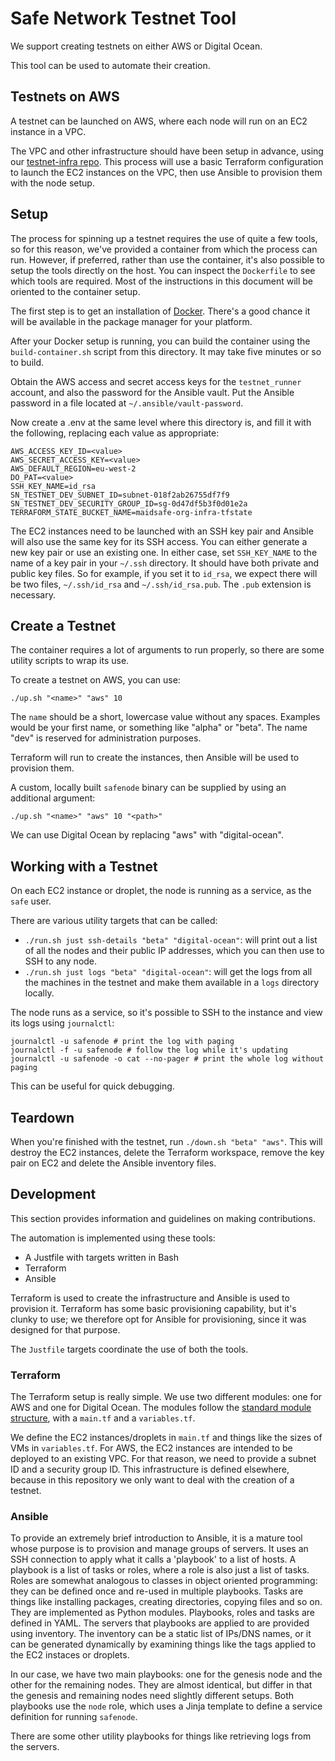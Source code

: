 # Safe Network Testnet Tool

We support creating testnets on either AWS or Digital Ocean.

This tool can be used to automate their creation.

## Testnets on AWS

A testnet can be launched on AWS, where each node will run on an EC2 instance in a VPC.

The VPC and other infrastructure should have been setup in advance, using our [testnet-infra repo](https://github.com/maidsafe/terraform-testnet-infra). This process will use a basic Terraform configuration to launch the EC2 instances on the VPC, then use Ansible to provision them with the node setup.

## Setup

The process for spinning up a testnet requires the use of quite a few tools, so for this reason, we've provided a container from which the process can run. However, if preferred, rather than use the container, it's also possible to setup the tools directly on the host. You can inspect the `Dockerfile` to see which tools are required. Most of the instructions in this document will be oriented to the container setup.

The first step is to get an installation of [Docker](https://www.docker.com/). There's a good chance it will be available in the package manager for your platform.

After your Docker setup is running, you can build the container using the `build-container.sh` script from this directory. It may take five minutes or so to build.

Obtain the AWS access and secret access keys for the `testnet_runner` account, and also the password for the Ansible vault. Put the Ansible password in a file located at `~/.ansible/vault-password`.

Now create a .env at the same level where this directory is, and fill it with the following, replacing each value as appropriate:
```
AWS_ACCESS_KEY_ID=<value>
AWS_SECRET_ACCESS_KEY=<value>
AWS_DEFAULT_REGION=eu-west-2
DO_PAT=<value>
SSH_KEY_NAME=id_rsa
SN_TESTNET_DEV_SUBNET_ID=subnet-018f2ab26755df7f9
SN_TESTNET_DEV_SECURITY_GROUP_ID=sg-0d47df5b3f0d01e2a
TERRAFORM_STATE_BUCKET_NAME=maidsafe-org-infra-tfstate
```

The EC2 instances need to be launched with an SSH key pair and Ansible will also use the same key for its SSH access. You can either generate a new key pair or use an existing one. In either case, set `SSH_KEY_NAME` to the name of a key pair in your `~/.ssh` directory. It should have both private and public key files. So for example, if you set it to `id_rsa`, we expect there will be two files, `~/.ssh/id_rsa` and `~/.ssh/id_rsa.pub`. The `.pub` extension is necessary.

## Create a Testnet

The container requires a lot of arguments to run properly, so there are some utility scripts to wrap its use.

To create a testnet on AWS, you can use:
```
./up.sh "<name>" "aws" 10
```

The `name` should be a short, lowercase value without any spaces. Examples would be your first name, or something like "alpha" or "beta". The name "dev" is reserved for administration purposes.

Terraform will run to create the instances, then Ansible will be used to provision them.

A custom, locally built `safenode` binary can be supplied by using an additional argument:
```
./up.sh "<name>" "aws" 10 "<path>"
```

We can use Digital Ocean by replacing "aws" with "digital-ocean".

## Working with a Testnet

On each EC2 instance or droplet, the node is running as a service, as the `safe` user.

There are various utility targets that can be called:

* `./run.sh just ssh-details "beta" "digital-ocean"`: will print out a list of all the nodes and their public IP addresses, which you can then use to SSH to any node.
* `./run.sh just logs "beta" "digital-ocean"`: will get the logs from all the machines in the testnet and make them available in a `logs` directory locally.

The node runs as a service, so it's possible to SSH to the instance and view its logs using `journalctl`:
```
journalctl -u safenode # print the log with paging
journalctl -f -u safenode # follow the log while it's updating
journalctl -u safenode -o cat --no-pager # print the whole log without paging
```

This can be useful for quick debugging.

## Teardown

When you're finished with the testnet, run `./down.sh "beta" "aws"`. This will destroy the EC2 instances, delete the Terraform workspace, remove the key pair on EC2 and delete the Ansible inventory files.

## Development

This section provides information and guidelines on making contributions.

The automation is implemented using these tools:

* A Justfile with targets written in Bash
* Terraform
* Ansible

Terraform is used to create the infrastructure and Ansible is used to provision it. Terraform has some basic provisioning capability, but it's clunky to use; we therefore opt for Ansible for provisioning, since it was designed for that purpose.

The `Justfile` targets coordinate the use of both the tools.

### Terraform

The Terraform setup is really simple. We use two different modules: one for AWS and one for Digital Ocean. The modules follow the [standard module structure](https://cloud.google.com/docs/terraform/best-practices-for-terraform#module-structure), with a `main.tf` and a `variables.tf`.

We define the EC2 instances/droplets in `main.tf` and things like the sizes of VMs in `variables.tf`. For AWS, the EC2 instances are intended to be deployed to an existing VPC. For that reason, we need to provide a subnet ID and a security group ID. This infrastructure is defined elsewhere, because in this repository we only want to deal with the creation of a testnet.

### Ansible

To provide an extremely brief introduction to Ansible, it is a mature tool whose purpose is to provision and manage groups of servers. It uses an SSH connection to apply what it calls a 'playbook' to a list of hosts. A playbook is a list of tasks or roles, where a role is also just a list of tasks. Roles are somewhat analogous to classes in object oriented programming: they can be defined once and re-used in multiple playbooks. Tasks are things like installing packages, creating directories, copying files and so on. They are implemented as Python modules. Playbooks, roles and tasks are defined in YAML. The servers that playbooks are applied to are provided using inventory. The inventory can be a static list of IPs/DNS names, or it can be generated dynamically by examining things like the tags applied to the EC2 instaces or droplets.

In our case, we have two main playbooks: one for the genesis node and the other for the remaining nodes. They are almost identical, but differ in that the genesis and remaining nodes need slightly different setups. Both playbooks use the `node` role, which uses a Jinja template to define a service definition for running `safenode`.

There are some other utility playbooks for things like retrieving logs from the servers.
